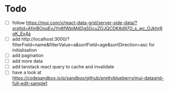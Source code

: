 # Todo

- [ ] follow https://mui.com/x/react-data-grid/server-side-data/?srsltid=AfmBOopEyJYn8fWbiM4DgSGcuZOJQCDK8d97O_s_wc_OJkhrRgK_Ex4a
- [ ] add http://localhost:3000/?filterField=name&filterValue=a&sortField=age&sortDirection=asc for initialisation
- [ ] add pagination
- [ ] add more data
- [ ] add tanstack react query to cache and invalidate
- [ ] have a look at https://codesandbox.io/p/sandbox/github/prettyblueberry/mui-datagrid-full-edit-sample1
